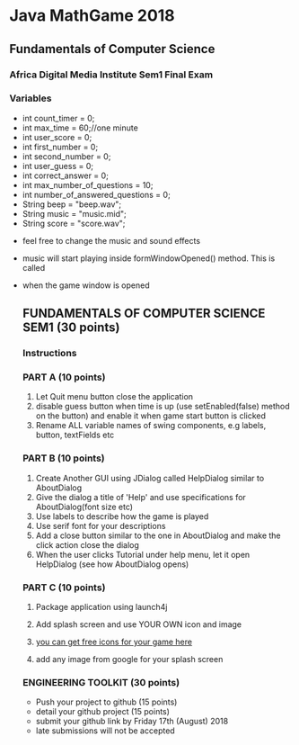 # Java MathGame 2018
## Fundamentals of Computer Science

### Africa Digital Media Institute Sem1 Final Exam

### Variables 
* int count_timer = 0;
* int max_time = 60;//one minute
* int user_score = 0;
* int first_number = 0;
* int second_number = 0;
* int user_guess = 0;
* int correct_answer = 0;
* int max_number_of_questions = 10;
* int number_of_answered_questions = 0;
* String beep = "beep.wav";
* String music = "music.mid";
* String score = "score.wav";

- feel free to change the music and sound effects
- music will start playing inside formWindowOpened() method. This is called
- when the game window is opened


     ## FUNDAMENTALS OF COMPUTER SCIENCE SEM1 (30 points)
     ### Instructions
      
     
     ### PART A (10 points)
     1. Let Quit menu button close the application
     2. disable guess button when time is up (use setEnabled(false) method on the button) and enable it
     when game start button is clicked
     3. Rename ALL variable names of swing components, e.g labels, button, textFields etc
     
     
     ### PART B (10 points)
     1. Create Another GUI using JDialog called HelpDialog similar to AboutDialog
     2. Give the dialog a title of 'Help' and use specifications for AboutDialog(font size etc)
     3. Use labels to describe how the game is played
     4. Use serif font for your descriptions
     5. Add a close button similar to the one in AboutDialog and make the click action close the dialog
     6. When the user clicks Tutorial under help menu, let it open HelpDialog (see how AboutDialog opens)
     
     
     ### PART C (10 points)
     1. Package application using launch4j
     2. Add splash screen and use YOUR OWN icon and image
     
     3. [you can get free icons for your game here](http://www.iconarchive.com/tag/ico-files)
     
     4. add any image from google for your splash screen
     
    ### ENGINEERING TOOLKIT (30 points)
     * Push your project to github (15 points)
     * detail your github project (15 points)
     * submit your github link by Friday 17th (August) 2018
     * late submissions will not be accepted
   
